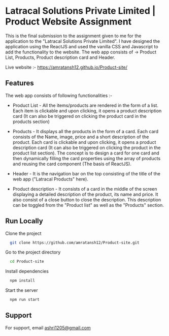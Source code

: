 
# Latracal Solutions Private Limited | Product Website Assignment

This is the final submission to the assignment given to me for the application to the "Latracal Solutions Private Limited". I have designed the application using the ReactJS and used the vanilla CSS and Javascript to add the functionality to the website. The web app consists of -> Product List, Products, Product description card and Header.

Live website :- https://amratansh12.github.io/Product-site/


## Features

The web app consists of following functionalities :-

- Product List - All the items/products are rendered in the form of a list. Each item is clickable and upon clicking, it opens a product description card (It can also be triggered on clicking the product card in the products section)

- Products - It displays all the products in the form of a card. Each card consists of the Name, image, price and a short description of the product. Each card is clickable and upon clicking, it opens a product description card (It can also be triggered on clicking the product in the product list section). The concept is to design a card for one card and then dynamically filling the card properties using the array of products and reusing the card component (The basis of ReactJS).

- Header - It is the navigation bar on the top consisting of the title of the web app ("Latracal Products" here).

- Product description - It consists of a card in the middle of the screen displaying a detailed description of the product, its name and price. It also consist of a close button to close the description. This description can be toggled from the "Product list" as well as the "Products" section.



## Run Locally

Clone the project

```bash
  git clone https://github.com/amratansh12/Product-site.git
```

Go to the project directory

```bash
  cd Product-site
```

Install dependencies

```bash
  npm install
```

Start the server

```bash
  npm run start
```

## Support

For support, email ashri1205@gmail.com

